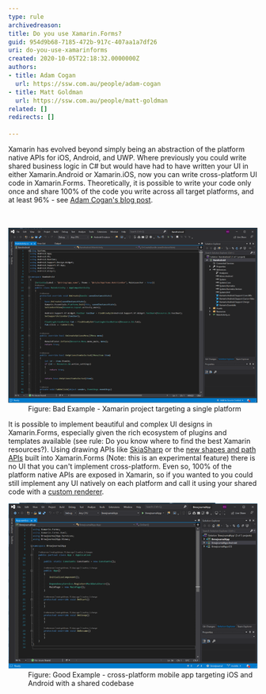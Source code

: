 ```yaml
---
type: rule
archivedreason: 
title: Do you use Xamarin.Forms?
guid: 954d9b68-7185-472b-917c-407aa1a7df26
uri: do-you-use-xamarinforms
created: 2020-10-05T22:18:32.0000000Z
authors:
- title: Adam Cogan
  url: https://ssw.com.au/people/adam-cogan
- title: Matt Goldman
  url: https://ssw.com.au/people/matt-goldman
related: []
redirects: []

---
```



​Xamarin has evolved beyond simply being an abstraction of the platform native APIs for iOS, Android, and UWP. Where previously you could write shared business logic in C# but would have had to have written your UI in either Xamarin.Android or Xamarin.iOS, now you can write cross-platform UI code in Xamarin.Forms. Theoretically, it is possible to write your code only once and share 100% of the code you write across all target platforms, and at least 96% - see <a href="https://adamcogan.com/2015/01/14/getting-96-code-reuse-with-xamarin-forms/">Adam Cogan's blog post</a>​.<br>
<br><excerpt class='endintro'></excerpt><br>
<dl class="badImage"><dt>​<img src="xamarin-platform-bad.png" alt="xamarin-platform-bad.png" style="width:750px;" /></dt><dd>Figure: Bad Example - Xamarin project targeting a single platform</dd></dl><p>It is possible to implement beautiful and complex UI designs in Xamarin.Forms, especially given the rich ecosystem of plugins and templates available (see rule: Do you know where to find the best Xamarin resources?). Using drawing APIs like <a href="https://docs.microsoft.com/en-us/xamarin/xamarin-forms/user-interface/graphics/skiasharp/">SkiaSharp</a> or the <a href="https://devblogs.microsoft.com/xamarin/xamarin-forms-shapes-and-paths/">new shapes and path APIs</a> built into Xamarin.Forms (Note: this is an experimental feature) there is no UI that you can't implement cross-platform. Even so, 100% of the platform native APIs are exposed in Xamarin, so if you wanted to you could still implement any UI natively on each platform and call it using your shared code with a <a href="https://docs.microsoft.com/en-us/xamarin/xamarin-forms/app-fundamentals/custom-renderer/">custom renderer</a>.<br></p><dl class="goodImage"><dt><img src="xamarin-platform-good.png" alt="xamarin-platform-good.png" style="width:750px;" /></dt><dd>Figure: Good Example - cross-platform mobile app targeting iOS and Android with a shared codebase</dd></dl>


